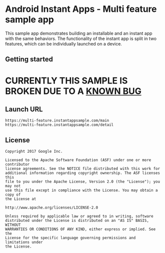# Android Instant Apps - Multi feature sample app

This sample app demonstrates building an installable and an instant app
with the same behaviors. The functionality of the instant app is split
in two features, which can be individually launched on a device.

## Getting started

# CURRENTLY THIS SAMPLE IS BROKEN DUE TO A [KNOWN BUG](https://issuetracker.google.com/63814741)

## Launch URL

```
https://multi-feature.instantappsample.com/main
https://multi-feature.instantappsample.com/detail
```

## License

```
Copyright 2017 Google Inc.

Licensed to the Apache Software Foundation (ASF) under one or more contributor
license agreements. See the NOTICE file distributed with this work for
additional information regarding copyright ownership. The ASF licenses this
file to you under the Apache License, Version 2.0 (the "License"); you may not
use this file except in compliance with the License. You may obtain a copy of
the License at

http://www.apache.org/licenses/LICENSE-2.0

Unless required by applicable law or agreed to in writing, software
distributed under the License is distributed on an "AS IS" BASIS, WITHOUT
WARRANTIES OR CONDITIONS OF ANY KIND, either express or implied. See the
License for the specific language governing permissions and limitations under
the License.
```


